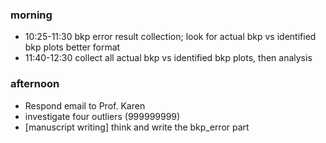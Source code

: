 ### morning

- 10:25-11:30 bkp error result collection; look for actual bkp vs identified bkp plots better format
- 11:40-12:30 collect all actual bkp vs identified bkp plots, then analysis


### afternoon 

-  Respond email to Prof. Karen
- investigate four outliers (999999999)
- [manuscript writing] think and write the bkp_error part
